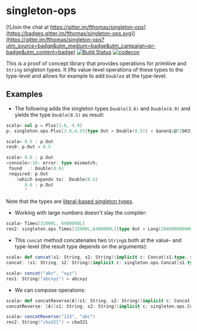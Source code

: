 # singleton-ops

[![Join the chat at https://gitter.im/fthomas/singleton-ops](https://badges.gitter.im/fthomas/singleton-ops.svg)](https://gitter.im/fthomas/singleton-ops?utm_source=badge&utm_medium=badge&utm_campaign=pr-badge&utm_content=badge)
[![Build Status](https://travis-ci.org/fthomas/singleton-ops.svg?branch=master)](https://travis-ci.org/fthomas/singleton-ops)
[![codecov](https://codecov.io/gh/fthomas/singleton-ops/branch/master/graph/badge.svg)](https://codecov.io/gh/fthomas/singleton-ops)

This is a proof of concept library that provides operations for primitive
and `String` singleton types. It lifts value-level operations of these types
to the type-level and allows for example to add `Double`s at the type-level.

## Examples

* The following adds the singleton types `Double(3.6)` and `Double(4.9)`
and yields the type `Double(8.5)` as result:
```scala
scala> val p = Plus[3.6, 4.9]
p: singleton.ops.Plus[3.6,4.9]{type Out = Double(8.5)} = $anon$1@72b03361

scala> 8.5 : p.Out
res0: p.Out = 8.5

scala> 8.6 : p.Out
<console>:16: error: type mismatch;
 found   : Double(8.6)
 required: p.Out
    (which expands to)  Double(8.5)
       8.6 : p.Out
       ^
```
Note that the types are [literal-based singleton types][sip-23].

* Working with large numbers doesn't slay the compiler:
```scala
scala> Times[32000L, 6400000L]
res2: singleton.ops.Times[32000L,6400000L]{type Out = Long(204800000000L)} = $anon$1@33a50777
```

* This `concat` method concatenates two `String`s both at the value- and
type-level (the result type depends on the arguments):
```scala
scala> def concat(s1: String, s2: String)(implicit c: Concat[s1.type, s2.type]) = c.value
concat: (s1: String, s2: String)(implicit c: singleton.ops.Concat[s1.type,s2.type])c.Out

scala> concat("abc", "xyz")
res1: String("abcxyz") = abcxyz
```

* We can compose operations:
```scala
scala> def concatReverse[A](s1: String, s2: String)(implicit c: Concat.Aux[s1.type, s2.type, A], r: Reverse[A]) = r.value
concatReverse: [A](s1: String, s2: String)(implicit c: singleton.ops.Concat.Aux[s1.type,s2.type,A], implicit r: singleton.ops.Reverse[A])r.Out

scala> concatReverse("123", "abc")
res2: String("cba321") = cba321
```

[singleton-types]: https://github.com/milessabin/shapeless/wiki/Feature-overview:-shapeless-2.0.0#singleton-typed-literals
[sip-23]: http://docs.scala-lang.org/sips/pending/42.type.html
